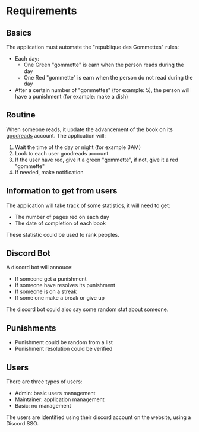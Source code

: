 # Requirements

## Basics

The application must automate the "republique des Gommettes" rules:
- Each day:
  - One Green "gommette" is earn when the person reads during the day
  - One Red "gommette" is earn when the person do not read during the day
- After a certain number of "gommettes" (for example: 5), the person will have a punishment (for example: make a dish)

## Routine

When someone reads, it update the advancement of the book on its [goodreads](https://www.goodreads.com/) account. The application will:
1. Wait the time of the day or night (for example 3AM)
2. Look to each user goodreads account
3. If the user have red, give it a green "gommette", if not, give it a red "gommette"
4. If needed, make notification

## Information to get from users

The application will take track of some statistics, it will need to get:
- The number of pages red on each day
- The date of completion of each book

These statistic could be used to rank peoples.

## Discord Bot

A discord bot will annouce:
- If someone get a punishment
- If someone have resolves its punishment
- If someone is on a streak
- If some one make a break or give up

The discord bot could also say some random stat about someone.

## Punishments

- Punishment could be random from a list
- Punishment resolution could be verified

## Users

There are three types of users:
- Admin: basic users management
- Maintainer: application management
- Basic: no management

The users are identified using their discord account on the website, using a Discord SSO.